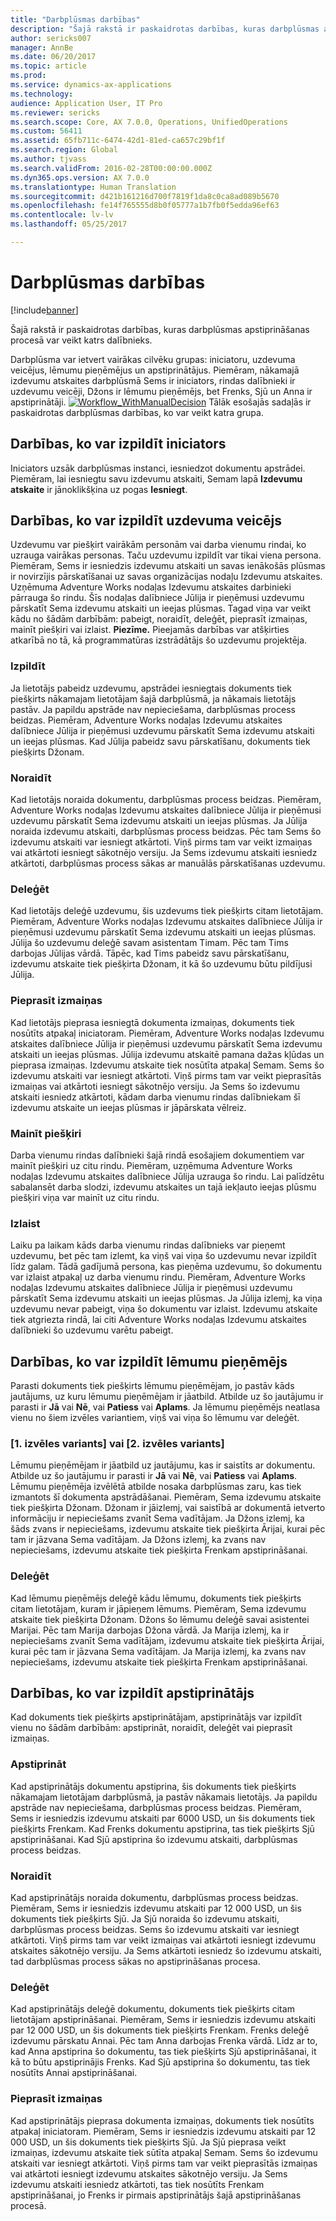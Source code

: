 ```yaml
---
title: "Darbplūsmas darbības"
description: "Šajā rakstā ir paskaidrotas darbības, kuras darbplūsmas apstiprināšanas procesā var veikt katrs dalībnieks."
author: sericks007
manager: AnnBe
ms.date: 06/20/2017
ms.topic: article
ms.prod: 
ms.service: dynamics-ax-applications
ms.technology: 
audience: Application User, IT Pro
ms.reviewer: sericks
ms.search.scope: Core, AX 7.0.0, Operations, UnifiedOperations
ms.custom: 56411
ms.assetid: 65fb711c-6474-42d1-81ed-ca657c29bf1f
ms.search.region: Global
ms.author: tjvass
ms.search.validFrom: 2016-02-28T00:00:00.000Z
ms.dyn365.ops.version: AX 7.0.0
ms.translationtype: Human Translation
ms.sourcegitcommit: d421b161216d700f7819f1da8c0ca8ad089b5670
ms.openlocfilehash: fe14f765555d8b0f05777a1b7fb0f5edda96ef63
ms.contentlocale: lv-lv
ms.lasthandoff: 05/25/2017

---
```


# <a name="workflow-actions"></a>Darbplūsmas darbības

[!include[banner](../includes/banner.md)]


Šajā rakstā ir paskaidrotas darbības, kuras darbplūsmas apstiprināšanas procesā var veikt katrs dalībnieks.

Darbplūsma var ietvert vairākas cilvēku grupas: iniciatoru, uzdevuma veicējus, lēmumu pieņēmējus un apstiprinātājus. Piemēram, nākamajā izdevumu atskaites darbplūsmā Sems ir iniciators, rindas dalībnieki ir uzdevumu veicēji, Džons ir lēmumu pieņēmējs, bet Frenks, Sjū un Anna ir apstiprinātāji.   [![Workflow\_WithManualDecision](./media/workflow_withmanualdecision.gif)](./media/workflow_withmanualdecision.gif) Tālāk esošajās sadaļās ir paskaidrotas darbplūsmas darbības, ko var veikt katra grupa.

## <a name="actions-that-an-originator-can-perform"></a>Darbības, ko var izpildīt iniciators
Iniciators uzsāk darbplūsmas instanci, iesniedzot dokumentu apstrādei. Piemēram, lai iesniegtu savu izdevumu atskaiti, Semam lapā **Izdevumu atskaite** ir jānoklikšķina uz pogas **Iesniegt**.

## <a name="actions-that-a-task-assignee-can-perform"></a>Darbības, ko var izpildīt uzdevuma veicējs
Uzdevumu var piešķirt vairākām personām vai darba vienumu rindai, ko uzrauga vairākas personas. Taču uzdevumu izpildīt var tikai viena persona. Piemēram, Sems ir iesniedzis izdevumu atskaiti un savas ienākošās plūsmas ir novirzījis pārskatīšanai uz savas organizācijas nodaļu Izdevumu atskaites. Uzņēmuma Adventure Works nodaļas Izdevumu atskaites darbinieki pārrauga šo rindu. Šīs nodaļas dalībniece Jūlija ir pieņēmusi uzdevumu pārskatīt Sema izdevumu atskaiti un ieejas plūsmas. Tagad viņa var veikt kādu no šādām darbībām: pabeigt, noraidīt, deleģēt, pieprasīt izmaiņas, mainīt piešķiri vai izlaist. **Piezīme.** Pieejamās darbības var atšķirties atkarībā no tā, kā programmatūras izstrādātājs šo uzdevumu projektēja.

### <a name="complete"></a>Izpildīt

Ja lietotājs pabeidz uzdevumu, apstrādei iesniegtais dokuments tiek piešķirts nākamajam lietotājam šajā darbplūsmā, ja nākamais lietotājs pastāv. Ja papildu apstrāde nav nepieciešama, darbplūsmas process beidzas. Piemēram, Adventure Works nodaļas Izdevumu atskaites dalībniece Jūlija ir pieņēmusi uzdevumu pārskatīt Sema izdevumu atskaiti un ieejas plūsmas. Kad Jūlija pabeidz savu pārskatīšanu, dokuments tiek piešķirts Džonam.

### <a name="reject"></a>Noraidīt

Kad lietotājs noraida dokumentu, darbplūsmas process beidzas. Piemēram, Adventure Works nodaļas Izdevumu atskaites dalībniece Jūlija ir pieņēmusi uzdevumu pārskatīt Sema izdevumu atskaiti un ieejas plūsmas. Ja Jūlija noraida izdevumu atskaiti, darbplūsmas process beidzas. Pēc tam Sems šo izdevumu atskaiti var iesniegt atkārtoti. Viņš pirms tam var veikt izmaiņas vai atkārtoti iesniegt sākotnējo versiju. Ja Sems izdevumu atskaiti iesniedz atkārtoti, darbplūsmas process sākas ar manuālās pārskatīšanas uzdevumu.

### <a name="delegate"></a>Deleģēt

Kad lietotājs deleģē uzdevumu, šis uzdevums tiek piešķirts citam lietotājam. Piemēram, Adventure Works nodaļas Izdevumu atskaites dalībniece Jūlija ir pieņēmusi uzdevumu pārskatīt Sema izdevumu atskaiti un ieejas plūsmas. Jūlija šo uzdevumu deleģē savam asistentam Timam. Pēc tam Tims darbojas Jūlijas vārdā. Tāpēc, kad Tims pabeidz savu pārskatīšanu, izdevumu atskaite tiek piešķirta Džonam, it kā šo uzdevumu būtu pildījusi Jūlija.

### <a name="request-change"></a>Pieprasīt izmaiņas

Kad lietotājs pieprasa iesniegtā dokumenta izmaiņas, dokuments tiek nosūtīts atpakaļ iniciatoram. Piemēram, Adventure Works nodaļas Izdevumu atskaites dalībniece Jūlija ir pieņēmusi uzdevumu pārskatīt Sema izdevumu atskaiti un ieejas plūsmas. Jūlija izdevumu atskaitē pamana dažas kļūdas un pieprasa izmaiņas. Izdevumu atskaite tiek nosūtīta atpakaļ Semam. Sems šo izdevumu atskaiti var iesniegt atkārtoti. Viņš pirms tam var veikt pieprasītās izmaiņas vai atkārtoti iesniegt sākotnējo versiju. Ja Sems šo izdevumu atskaiti iesniedz atkārtoti, kādam darba vienumu rindas dalībniekam šī izdevumu atskaite un ieejas plūsmas ir jāpārskata vēlreiz.

### <a name="reassign"></a>Mainīt piešķiri

Darba vienumu rindas dalībnieki šajā rindā esošajiem dokumentiem var mainīt piešķiri uz citu rindu. Piemēram, uzņēmuma Adventure Works nodaļas Izdevumu atskaites dalībniece Jūlija uzrauga šo rindu. Lai palīdzētu sabalansēt darba slodzi, izdevumu atskaites un tajā iekļauto ieejas plūsmu piešķiri viņa var mainīt uz citu rindu.

### <a name="release"></a>Izlaist

Laiku pa laikam kāds darba vienumu rindas dalībnieks var pieņemt uzdevumu, bet pēc tam izlemt, ka viņš vai viņa šo uzdevumu nevar izpildīt līdz galam. Tādā gadījumā persona, kas pieņēma uzdevumu, šo dokumentu var izlaist atpakaļ uz darba vienumu rindu. Piemēram, Adventure Works nodaļas Izdevumu atskaites dalībniece Jūlija ir pieņēmusi uzdevumu pārskatīt Sema izdevumu atskaiti un ieejas plūsmas. Ja Jūlija izlemj, ka viņa uzdevumu nevar pabeigt, viņa šo dokumentu var izlaist. Izdevumu atskaite tiek atgriezta rindā, lai citi Adventure Works nodaļas Izdevumu atskaites dalībnieki šo uzdevumu varētu pabeigt.

## <a name="actions-that-a-decision-maker-can-perform"></a>Darbības, ko var izpildīt lēmumu pieņēmējs
Parasti dokuments tiek piešķirts lēmumu pieņēmējam, jo pastāv kāds jautājums, uz kuru lēmumu pieņēmējam ir jāatbild. Atbilde uz šo jautājumu ir parasti ir **Jā** vai **Nē**, vai **Patiess** vai **Aplams**. Ja lēmumu pieņēmējs neatlasa vienu no šiem izvēles variantiem, viņš vai viņa šo lēmumu var deleģēt.

### <a name="choice-1-or-choice-2"></a>\[1. izvēles variants\] vai \[2. izvēles variants\]

Lēmumu pieņēmējam ir jāatbild uz jautājumu, kas ir saistīts ar dokumentu. Atbilde uz šo jautājumu ir parasti ir **Jā** vai **Nē**, vai **Patiess** vai **Aplams**. Lēmumu pieņēmēja izvēlētā atbilde nosaka darbplūsmas zaru, kas tiek izmantots šī dokumenta apstrādāšanai. Piemēram, Sema izdevumu atskaite tiek piešķirta Džonam. Džonam ir jāizlemj, vai saistībā ar dokumentā ietverto informāciju ir nepieciešams zvanīt Sema vadītājam. Ja Džons izlemj, ka šāds zvans ir nepieciešams, izdevumu atskaite tiek piešķirta Ārijai, kurai pēc tam ir jāzvana Sema vadītājam. Ja Džons izlemj, ka zvans nav nepieciešams, izdevumu atskaite tiek piešķirta Frenkam apstiprināšanai.

### <a name="delegate"></a>Deleģēt

Kad lēmumu pieņēmējs deleģē kādu lēmumu, dokuments tiek piešķirts citam lietotājam, kuram ir jāpieņem lēmums. Piemēram, Sema izdevumu atskaite tiek piešķirta Džonam. Džons šo lēmumu deleģē savai asistentei Marijai. Pēc tam Marija darbojas Džona vārdā. Ja Marija izlemj, ka ir nepieciešams zvanīt Sema vadītājam, izdevumu atskaite tiek piešķirta Ārijai, kurai pēc tam ir jāzvana Sema vadītājam. Ja Marija izlemj, ka zvans nav nepieciešams, izdevumu atskaite tiek piešķirta Frenkam apstiprināšanai.

## <a name="actions-that-an-approver-can-perform"></a>Darbības, ko var izpildīt apstiprinātājs
Kad dokuments tiek piešķirts apstiprinātājam, apstiprinātājs var izpildīt vienu no šādām darbībām: apstiprināt, noraidīt, deleģēt vai pieprasīt izmaiņas.

### <a name="approve"></a>Apstiprināt

Kad apstiprinātājs dokumentu apstiprina, šis dokuments tiek piešķirts nākamajam lietotājam darbplūsmā, ja pastāv nākamais lietotājs. Ja papildu apstrāde nav nepieciešama, darbplūsmas process beidzas. Piemēram, Sems ir iesniedzis izdevumu atskaiti par 6000 USD, un šis dokuments tiek piešķirts Frenkam. Kad Frenks dokumentu apstiprina, tas tiek piešķirts Sjū apstiprināšanai. Kad Sjū apstiprina šo izdevumu atskaiti, darbplūsmas process beidzas.

### <a name="reject"></a>Noraidīt

Kad apstiprinātājs noraida dokumentu, darbplūsmas process beidzas. Piemēram, Sems ir iesniedzis izdevumu atskaiti par 12 000 USD, un šis dokuments tiek piešķirts Sjū. Ja Sjū noraida šo izdevumu atskaiti, darbplūsmas process beidzas. Sems šo izdevumu atskaiti var iesniegt atkārtoti. Viņš pirms tam var veikt izmaiņas vai atkārtoti iesniegt izdevumu atskaites sākotnējo versiju. Ja Sems atkārtoti iesniedz šo izdevumu atskaiti, tad darbplūsmas process sākas no apstiprināšanas procesa.

### <a name="delegate"></a>Deleģēt

Kad apstiprinātājs deleģē dokumentu, dokuments tiek piešķirts citam lietotājam apstiprināšanai. Piemēram, Sems ir iesniedzis izdevumu atskaiti par 12 000 USD, un šis dokuments tiek piešķirts Frenkam. Frenks deleģē izdevumu pārskatu Annai. Pēc tam Anna darbojas Frenka vārdā. Līdz ar to, kad Anna apstiprina šo dokumentu, tas tiek piešķirts Sjū apstiprināšanai, it kā to būtu apstiprinājis Frenks. Kad Sjū apstiprina šo dokumentu, tas tiek nosūtīts Annai apstiprināšanai.

### <a name="request-change"></a>Pieprasīt izmaiņas

Kad apstiprinātājs pieprasa dokumenta izmaiņas, dokuments tiek nosūtīts atpakaļ iniciatoram. Piemēram, Sems ir iesniedzis izdevumu atskaiti par 12 000 USD, un šis dokuments tiek piešķirts Sjū. Ja Sjū pieprasa veikt izmaiņas, izdevumu atskaite tiek sūtīta atpakaļ Semam. Sems šo izdevumu atskaiti var iesniegt atkārtoti. Viņš pirms tam var veikt pieprasītās izmaiņas vai atkārtoti iesniegt izdevumu atskaites sākotnējo versiju. Ja Sems izdevumu atskaiti iesniedz atkārtoti, tas tiek nosūtīts Frenkam apstiprināšanai, jo Frenks ir pirmais apstiprinātājs šajā apstiprināšanas procesā.




